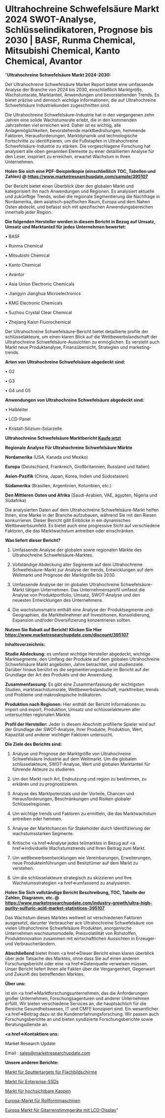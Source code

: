 # Ultrahochreine Schwefelsäure Markt 2024 SWOT-Analyse, Schlüsselindikatoren, Prognose bis 2030 | BASF, Runma Chemical, Mitsubishi Chemical, Kanto Chemical, Avantor

"<strong>Ultrahochreine Schwefelsäure Markt 2024-2030:</strong>

Der Ultrahochreine Schwefelsäure Market Report bietet eine umfassende Analyse der Branche von 2024 bis 2030, einschließlich Marktgröße, Wachstumsrate, Marktanteil, Anwendungen und bevorstehenden Trends. Es bietet präzise und dennoch wichtige Informationen, die auf Ultrahochreine Schwefelsäure Industriekunden zugeschnitten sind.

Die Ultrahochreine Schwefelsäure-Industrie hat in den vergangenen zehn Jahren eine solide Wachstumsrate erlebt, die in den kommenden Jahrzehnten viel erreichen wird. Daher ist es wichtig, alle Anlagemöglichkeiten, bevorstehende marktbedrohungen, hemmende Faktoren, Herausforderungen, Marktdynamik und technologische Fortschritte zu identifizieren, um die Fußstapfen in Ultrahochreine Schwefelsäure-Industrie zu stärken. Die vorgeschlagene Forschung hat analysiert alle oben genannten Elemente zu einer detaillierten Analyse für den Leser, inspiriert zu erreichen, erwartet Wachstum in Ihren Unternehmen.

<strong>Holen Sie sich eine PDF-Beispielkopie (einschließlich TOC, Tabellen und Zahlen) @
</strong><strong><a href=https://www.marketresearchupdate.com/sample/395107><strong>https://www.marketresearchupdate.com/sample/395107</u></font></a></strong></strong>

Der Bericht bietet einen Überblick über den globalen Markt und kategorisiert ihn nach Anwendungen und Regionen. Es analysiert aktuelle und zukünftige Trends, wobei die regionale Segmentierung die Nachfrage in Nordamerika, dem asiatisch-pazifischen Raum, Europa und dem Nahen Osten abdeckt, und befasst sich mit spezifischen Anwendungsbereichen innerhalb jeder Region.

<strong>Die folgenden Hersteller werden in diesem Bericht in Bezug auf Umsatz, Umsatz und Marktanteil für jedes Unternehmen bewertet:</strong>

• BASF

• Runma Chemical

• Mitsubishi Chemical

• Kanto Chemical

• Avantor

• Asia Union Electronic Chemicals

• Jiangyin Jianghua Microelectronics

• KMG Electronic Chemicals

• Suzhou Crystal Clear Chemical

• Zhejiang Kaisn Fluorochemical

Der Ultrahochreine Schwefelsäure-Bericht bietet detaillierte profile der schlüsselakteure, um einen klaren Blick auf die Wettbewerbslandschaft der Ultrahochreine Schwefelsäure-Aussichten zu ermöglichen. Es versteht auch Markt neue Produktanalyse, Finanzübersicht, Strategien und marketing-trends.

<strong>Arten von Ultrahochreine Schwefelsäure abgedeckt sind:</strong>

• G2

• G3

• G4 und G5

<strong>Anwendungen von Ultrahochreine Schwefelsäure abgedeckt sind:</strong>

• Halbleiter

• LCD-Panel

• Kristall-Silizium-Solarzelle

<strong>Ultrahochreine Schwefelsäure Marktbericht <a href=https://www.marketresearchupdate.com/buynow/395107>Kaufe jetzt</a></strong>

<strong>Regionale Analyse Für Ultrahochreine Schwefelsäure Märkte</strong>

<strong>Nordamerika</strong> (USA, Kanada und Mexiko)

<strong>Europa</strong> (Deutschland, Frankreich, Großbritannien, Russland und Italien)

<strong>Asien-Pazifik</strong> (China, Japan, Korea, Indien und Südostasien)

<strong>Südamerika</strong> (Brasilien, Argentinien, Kolumbien, etc.)

<strong>Den Mittleren</strong> <strong>Osten und Afrika</strong> (Saudi-Arabien, VAE, ägypten, Nigeria und Südafrika)

Die analysierten Daten auf dem Ultrahochreine Schwefelsäure-Markt helfen Ihnen, eine Marke in der Branche aufzubauen, während Sie mit den Riesen konkurrieren. Dieser Bericht gibt Einblicke in ein dynamisches Wettbewerbsumfeld. Es bietet auch eine progressive Sicht auf verschiedene Faktoren, die das Marktwachstum antreiben oder einschränken.

<strong>Was liefert dieser Bericht?</strong>

1. Umfassende Analyse der globalen sowie regionalen Märkte des Ultrahochreine Schwefelsäure-Marktes.

2. Vollständige Abdeckung aller Segmente auf dem Ultrahochreine Schwefelsäure-Markt zur Analyse der trends, Entwicklungen auf dem Weltmarkt und Prognose der Marktgröße bis 2030.

3. Umfassende Analyse der im globalen Ultrahochreine Schwefelsäure-Markt tätigen Unternehmen. Das Unternehmensprofil umfasst die Analyse von Produktportfolio, Umsatz, SWOT-Analyse und den neuesten Entwicklungen des Unternehmens.

4. Die wachstumsmatrix enthält eine Analyse der Produktsegmente und-Geographien, die Marktteilnehmer auf Investitionen, Konsolidierung, Expansion und/oder Diversifizierung konzentrieren sollten.

<strong>Nutzen Sie Rabatt auf Bericht! Klicken Sie Hier
</strong><strong><a href=https://www.marketresearchupdate.com/discount/395107>https://www.marketresearchupdate.com/discount/395107</b></u></font></strong></a>

<strong>Inhaltsverzeichnis:</strong>

<strong>Studie Abdeckung:</strong> es umfasst wichtige Hersteller abgedeckt, wichtige Marktsegmente, den Umfang der Produkte auf dem globalen Ultrahochreine Schwefelsäure Markt angeboten, Jahre betrachtet, und studienziele. Darüber hinaus berührt es die segmentierungsstudie im Bericht auf der Grundlage der Art des Produkts und der Anwendung.

<strong>Zusammenfassung:</strong> Es gibt eine Zusammenfassung der wichtigsten Studien, marktwachstumsrate, Wettbewerbslandschaft, markttreiber, trends und Probleme und makroskopische Indikatoren.

<strong>Produktion nach Regionen:</strong> Hier enthält der Bericht Informationen zu import und export, Produktion, Umsatz und schlüsselakteuren aller untersuchten regionalen Märkte.

<strong>Profil der Hersteller:</strong> Jeder in diesem Abschnitt profilierte Spieler wird auf der Grundlage der SWOT-Analyse, Ihrer Produkte, Produktion, Wert, Kapazität und anderer wichtiger Faktoren untersucht.

<strong>Die Ziele des Berichts sind:</strong>

1) Analyse und Prognose der Marktgröße von Ultrahochreine Schwefelsäure Industrie auf dem Weltmarkt.
Um die globalen schlüsselakteure, SWOT-Analyse, Wert und globalen Marktanteil für führende Akteure zu studieren.

2) Um den Markt nach Art, Endnutzung und region zu bestimmen, zu erklären und zu prognostizieren.

3) Analyse des Marktpotenzials und der Vorteile, Chancen und Herausforderungen, Beschränkungen und Risiken globaler Schlüsselregionen.

4) Um wichtige trends und Faktoren zu ermitteln, die das Marktwachstum antreiben oder hemmen.

5) Analyse der Marktchancen für Stakeholder durch Identifizierung der wachstumsstarken Segmente.

6) Kritische <a href=>Analyse</a> jedes teilmarktes in Bezug auf <a href=>individuelle</a> Wachstumstrends und Ihren Beitrag zum Markt.

7) Um wettbewerbsentwicklungen wie Vereinbarungen, Erweiterungen, neue Produkteinführungen und Besitztümer auf dem Markt zu verstehen.

8) Um die schlüsselakteure strategisch zu skizzieren und Ihre Wachstumsstrategien <a href=>umfassend</a> zu analysieren.

<strong>Holen Sie Sich vollständige Bericht Beschreibung, TOC, Tabelle der Zahlen, Diagramm, etc. @ </strong><strong><a href=https://www.marketresearchupdate.com/industry-growth/ultra-high-purity-sulfuric-acid-market-statistices-395107>https://www.marketresearchupdate.com/industry-growth/ultra-high-purity-sulfuric-acid-market-statistices-395107</a></font></strong>

Das Wachstum dieses Marktes weltweit ist verschiedenen Faktoren ausgesetzt, darunter Verbraucher ace Ultrahochreine Schwefelsäure von vielen Ultrahochreine Schwefelsäure Produkten, anorganische Unternehmen wachstumsmodelle, Preisvolatilität von Rohstoffen, Produktinnovation zusammen mit wirtschaftlichen Aussichten in Erzeuger-und Verbraucherländern.

<strong>Abschließend</strong> bietet Ihnen <a href=>Dieser</a> Bericht einen klaren überblick über jede Tatsache des Marktes, ohne dass Sie auf einen anderen Forschungsbericht oder eine <a href=>Datenquelle</a> verweisen müssen. Unser Bericht liefert Ihnen alle Fakten über die Vergangenheit, Gegenwart und Zukunft des betreffenden Marktes.

<strong>Über uns:</strong>

 ist ein <a href=>Marktfors</a>chungsunternehmen, das die Anforderungen großer Unternehmen, Forschungsagenturen und anderer Unternehmen erfüllt. Wir bieten verschiedene Services an, die hauptsächlich für die Bereiche Gesundheitswesen, IT und CMFE konzipiert sind. Ein wesentlicher <a href=>Beitrag</a> dazu ist die Kundenerfahrungsforschung. Wir passen auch Forschungsberichte an und bieten syndizierte Forschungsberichte sowie Beratungsdienste an.

<strong><a href=>Kontaktiere uns:</a></strong>

Market Research Update

Email : sales@marketresearchupdate.com

<strong>Unsere anderen Berichte:</strong>

<a href=https://www.linkedin.com/pulse/flat-panel-display-sputtering-targets-market-analyzing>Markt für Sputtertargets für Flachbildschirme</a>

<a href=https://www.linkedin.com/pulse/enterprise-ssds-market-witness-huge-growth-2027-size-trends>Markt für Enterprise-SSDs</a>

<a href=https://www.linkedin.com/pulse/high-visibility-cap-market-outlooks-2023-size>Markt für hochsichtbare Kappen</a>

<a href=https://www.linkedin.com/pulse/europe-roll-forming-machines-market-size-analysis-leading>Europa-Markt für Rollformmaschinen</a>

<a href=https://www.linkedin.com/pulse/europe-lcd-display-guitar-tuners-market-2023-2030>Europa Markt für Gitarrenstimmgeräte mit LCD-Display</a>"
